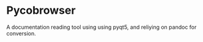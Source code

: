 # Pycobrowser

A documentation reading tool using using pyqt5, and reliying on pandoc for conversion.

